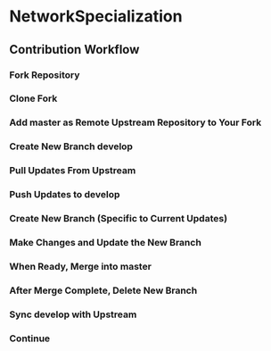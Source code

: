 # NetworkSpecialization
## Contribution Workflow

### Fork Repository
### Clone Fork
### Add master as Remote Upstream Repository to Your Fork
### Create New Branch develop
### Pull Updates From Upstream
### Push Updates to develop
### Create New Branch (Specific to Current Updates)
### Make Changes and Update the New Branch
### When Ready, Merge into master
### After Merge Complete, Delete New Branch
### Sync develop with Upstream
### Continue
